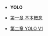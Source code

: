 
- **YOLO**


- [第一章 基本概念](./yolo/chapter/foundation_withNum.md)
- [第二章 YOLO V1](./yolo/chapter/YOLOV1_withNum.md)
